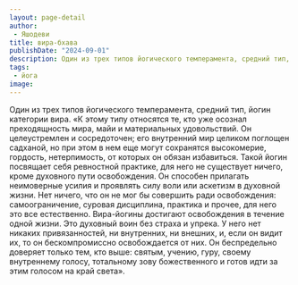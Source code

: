 ```yaml
---
layout: page-detail
author:
 - Яшодеви
title: вира-бхава
publishDate: "2024-09-01"
description: Один из трех типов йогического темперамента, средний тип, йогин категории вира.
tags:
 - йога
image: 
---
```


Один из трех типов йогического темперамента, средний тип, йогин категории вира.
	«К этому типу относятся те, кто уже осознал преходящность мира, майи и материальных удовольствий. Он целеустремлен и сосредоточен; его внутренний мир целиком поглощен садханой, но при этом в нем еще могут сохранятся высокомерие, гордость, нетерпимость, от которых он обязан избавиться. Такой йогин посвящает себя ревностной практике, для него не существует ничего, кроме духовного пути освобождения. Он способен прилагать неимоверные усилия и проявлять силу воли или аскетизм в духовной жизни. Нет ничего, что он не мог бы совершить ради освобождения: самоограничение, суровая дисциплина, практика и прочее, для него это все естественно. Вира-йогины достигают освобождения в течение одной жизни. Это духовный воин без страха и упрека. У него нет никаких привязанностей, ни внутренних, ни внешних, и, если он видит их, то он бескомпромиссно освобождается от них. Он беспредельно доверяет только тем, кто выше: святым, учению, гуру, своему внутреннему голосу, тотальному зову божественного и готов идти за этим голосом на край света».

